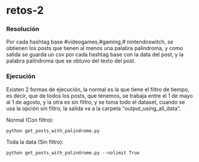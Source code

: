 # retos-2

### Resolución

Por cada hashtag base #videogames,#gaming,# nintendoswitch, se obtienen los posts que tienen al menos una palabra palíndroma, y como salida se guarda un csv por cada hashtag base con la data del post, y la palabra palíndroma que se obtuvo del texto del post.

### Ejecución
Existen 2 formas de ejecución, la normal es la que tiene el filtro de tiempo, es decir, que de todos los posts, que tenemos, se trabaja entre el 1 de mayo al 1 de agosto, y la otra es sin filtro, y se toma todo el dataset, cuando se usa la opción sin filtro, la salida va a la carpeta "output_using_all_data".

Normal (Con filtro):

```
python get_posts_with_palindrome.py
```

Toda la data (Sin filtro):

```
python get_posts_with_palindrome.py --nolimit True
```
